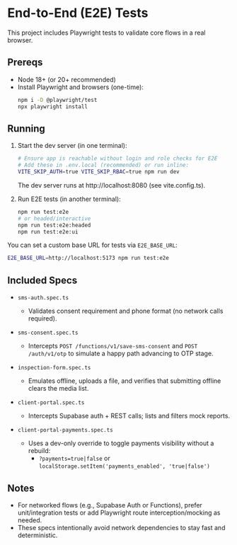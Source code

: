 # End-to-End (E2E) Tests

This project includes Playwright tests to validate core flows in a real browser.

## Prereqs

- Node 18+ (or 20+ recommended)
- Install Playwright and browsers (one-time):
  ```bash
  npm i -D @playwright/test
  npx playwright install
  ```

## Running

1) Start the dev server (in one terminal):
   ```bash
   # Ensure app is reachable without login and role checks for E2E
   # Add these in .env.local (recommended) or run inline:
   VITE_SKIP_AUTH=true VITE_SKIP_RBAC=true npm run dev
   ```

   The dev server runs at http://localhost:8080 (see vite.config.ts).

2) Run E2E tests (in another terminal):
   ```bash
   npm run test:e2e
   # or headed/interactive
   npm run test:e2e:headed
   npm run test:e2e:ui
   ```

You can set a custom base URL for tests via `E2E_BASE_URL`:
```bash
E2E_BASE_URL=http://localhost:5173 npm run test:e2e
```

## Included Specs

- `sms-auth.spec.ts`
  - Validates consent requirement and phone format (no network calls required).
- `sms-consent.spec.ts`
  - Intercepts `POST /functions/v1/save-sms-consent` and `POST /auth/v1/otp` to simulate a happy path advancing to OTP stage.
- `inspection-form.spec.ts`
  - Emulates offline, uploads a file, and verifies that submitting offline clears the media list.
- `client-portal.spec.ts`
  - Intercepts Supabase auth + REST calls; lists and filters mock reports.

- `client-portal-payments.spec.ts`
  - Uses a dev-only override to toggle payments visibility without a rebuild:
    - `?payments=true|false` or `localStorage.setItem('payments_enabled', 'true|false')`

## Notes

- For networked flows (e.g., Supabase Auth or Functions), prefer unit/integration tests or add Playwright route interception/mocking as needed.
- These specs intentionally avoid network dependencies to stay fast and deterministic.
